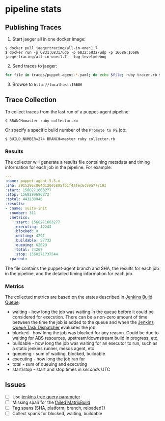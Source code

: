 # pipeline stats

## Publishing Traces

1. Start jaeger all in one docker image:

```
$ docker pull jaegertracing/all-in-one:1.7
$ docker run -p 6831:6831/udp -p 6832:6832/udp -p 16686:16686 jaegertracing/all-in-one:1.7 --log-level=debug
```

2. Send traces to jaeger:

```bash
for file in traces/puppet-agent-*.yaml; do echo $file; ruby tracer.rb $file; done
```

3. Browse to `http://localhost:16686`

## Trace Collection

To collect traces from the last run of a puppet-agent pipeline:

```
$ BRANCH=master ruby collector.rb
```

Or specify a specific build number of the `Promote to PE` job:

```
$ BUILD_NUMBER=274 BRANCH=master ruby collector.rb
```

### Results

The collector will generate a results file containing metadata and timing information for each job in the pipeline. For example:

```yaml
---
:name: puppet-agent-5.5.x
:sha: 2915296c864d120e5805fb1f4afec6c99a777193
:start: 1568271663277
:stop: 1568299696273
:total: 443130046
:results:
- :name: suite-init
  :number: 311
  :metrics:
    :start: 1568271663277
    :executing: 12244
    :blocked: 0
    :waiting: 4291
    :buildable: 57732
    :queuing: 62023
    :total: 74267
    :stop: 1568271737544
  :parent: 

```

The file contains the puppet-agent branch and SHA, the results for each job in the pipeline,
and the detailed timing information for each job.

### Metrics

The collected metrics are based on the states described in [Jenkins Build Queue](https://javadoc.jenkins-ci.org/hudson/model/Queue.html).

* waiting - how long the job was waiting in the queue before it could be considered for execution. There can be a non-zero amount of time between the time the job is added to the queue and when the [Jenkins Queue Task Dispatcher](https://javadoc.jenkins-ci.org/hudson/model/queue/QueueTaskDispatcher.html) evaluates the job.
* blocked - how long the job was blocked for any reason. Could be due to waiting for ABS resources, upstream/downstream build in progress, etc.
* buildable - how long the job was waiting for an executor to run, such as a static jenkins runner, mesos agent, etc
* queueing - sum of waiting, blocked, buildable
* executing - how long the job ran for
* total - sum of queuing and executing
* start/stop - start and stop times in *seconds* UTC

## Issues

 - [ ] Use [jenkins tree query parameter](https://www.cloudbees.com/blog/taming-jenkins-json-api-depth-and-tree)
 - [ ] Missing span for the [failed MatrixBuild](https://github.com/jenkinsci/matrix-project-plugin/blob/master/src/main/java/hudson/matrix/MatrixBuild.java)
 - [ ] Tag spans (SHA, platform, branch, reloaded?)
 - [ ] Collect spans for blocked, waiting, buildable
